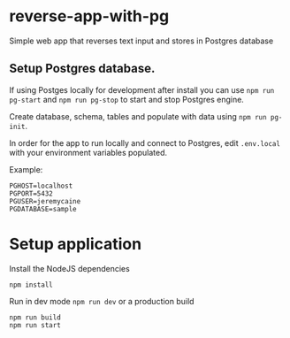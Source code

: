 # reverse-app-with-pg
Simple web app that reverses text input and stores in Postgres database

## Setup Postgres database. 
If using Postges locally for development after install you can use `npm run pg-start` and `npm run pg-stop` to start and stop Postgres engine.

Create database, schema, tables and populate with data using `npm run pg-init`.

In order for the app to run locally and connect to Postgres, edit `.env.local` with your environment variables populated. 

Example:
```
PGHOST=localhost
PGPORT=5432
PGUSER=jeremycaine
PGDATABASE=sample
```

# Setup application
Install the NodeJS dependencies
```
npm install
```

Run in dev mode `npm run dev` or a production build
```
npm run build
npm run start
```

